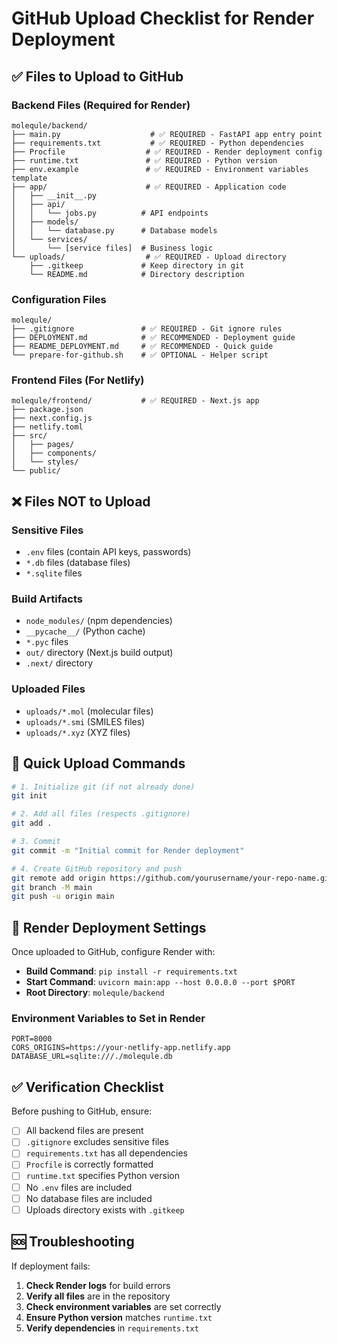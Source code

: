 # GitHub Upload Checklist for Render Deployment

## ✅ **Files to Upload to GitHub**

### **Backend Files (Required for Render)**
```
molequle/backend/
├── main.py                    # ✅ REQUIRED - FastAPI app entry point
├── requirements.txt           # ✅ REQUIRED - Python dependencies
├── Procfile                  # ✅ REQUIRED - Render deployment config
├── runtime.txt               # ✅ REQUIRED - Python version
├── env.example               # ✅ REQUIRED - Environment variables template
├── app/                      # ✅ REQUIRED - Application code
│   ├── __init__.py
│   ├── api/
│   │   └── jobs.py          # API endpoints
│   ├── models/
│   │   └── database.py      # Database models
│   └── services/
│       └── [service files]  # Business logic
└── uploads/                  # ✅ REQUIRED - Upload directory
    ├── .gitkeep             # Keep directory in git
    └── README.md            # Directory description
```

### **Configuration Files**
```
molequle/
├── .gitignore               # ✅ REQUIRED - Git ignore rules
├── DEPLOYMENT.md            # ✅ RECOMMENDED - Deployment guide
├── README_DEPLOYMENT.md     # ✅ RECOMMENDED - Quick guide
└── prepare-for-github.sh    # ✅ OPTIONAL - Helper script
```

### **Frontend Files (For Netlify)**
```
molequle/frontend/           # ✅ REQUIRED - Next.js app
├── package.json
├── next.config.js
├── netlify.toml
├── src/
│   ├── pages/
│   ├── components/
│   └── styles/
└── public/
```

## ❌ **Files NOT to Upload**

### **Sensitive Files**
- `.env` files (contain API keys, passwords)
- `*.db` files (database files)
- `*.sqlite` files

### **Build Artifacts**
- `node_modules/` (npm dependencies)
- `__pycache__/` (Python cache)
- `*.pyc` files
- `out/` directory (Next.js build output)
- `.next/` directory

### **Uploaded Files**
- `uploads/*.mol` (molecular files)
- `uploads/*.smi` (SMILES files)
- `uploads/*.xyz` (XYZ files)

## 🚀 **Quick Upload Commands**

```bash
# 1. Initialize git (if not already done)
git init

# 2. Add all files (respects .gitignore)
git add .

# 3. Commit
git commit -m "Initial commit for Render deployment"

# 4. Create GitHub repository and push
git remote add origin https://github.com/yourusername/your-repo-name.git
git branch -M main
git push -u origin main
```

## 🔧 **Render Deployment Settings**

Once uploaded to GitHub, configure Render with:

- **Build Command**: `pip install -r requirements.txt`
- **Start Command**: `uvicorn main:app --host 0.0.0.0 --port $PORT`
- **Root Directory**: `molequle/backend`

### **Environment Variables to Set in Render**
```
PORT=8000
CORS_ORIGINS=https://your-netlify-app.netlify.app
DATABASE_URL=sqlite:///./molequle.db
```

## ✅ **Verification Checklist**

Before pushing to GitHub, ensure:

- [ ] All backend files are present
- [ ] `.gitignore` excludes sensitive files
- [ ] `requirements.txt` has all dependencies
- [ ] `Procfile` is correctly formatted
- [ ] `runtime.txt` specifies Python version
- [ ] No `.env` files are included
- [ ] No database files are included
- [ ] Uploads directory exists with `.gitkeep`

## 🆘 **Troubleshooting**

If deployment fails:

1. **Check Render logs** for build errors
2. **Verify all files** are in the repository
3. **Check environment variables** are set correctly
4. **Ensure Python version** matches `runtime.txt`
5. **Verify dependencies** in `requirements.txt` 